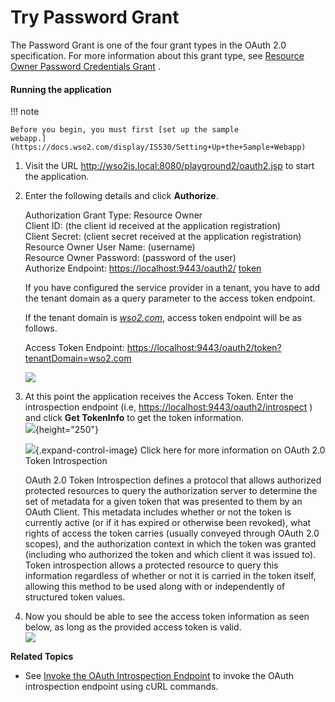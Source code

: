 # Try Password Grant

The Password Grant is one of the four grant types in the OAuth 2.0
specification. For more information about this grant type, see [Resource
Owner Password Credentials
Grant](https://docs.wso2.com/display/IS530/Resource+Owner+Password+Credentials+Grant)
.

#### **Running the application**

!!! note
    
    Before you begin, you must first [set up the sample
    webapp.](https://docs.wso2.com/display/IS530/Setting+Up+the+Sample+Webapp)
    

1.  Visit the URL <http://wso2is.local:8080/playground2/oauth2.jsp> to
    start the application.
2.  Enter the following details and click **Authorize**.

    Authorization Grant Type: Resource Owner  
    Client ID: (the client id received at the application
    registration)  
    Client Secret: (client secret received at the application
    registration)  
    Resource Owner User Name: (username)  
    Resource Owner Password: (password of the user)  
    Authorize Endpoint:
    [https://localhost:9443/oauth2/](https://localhost:9443/oauth2/authorize)
    [token](https://localhost:9443/oauth2/token)

    If you have configured the service provider in a tenant, you have to
    add the tenant domain as a query parameter to the access token
    endpoint.

    If the tenant domain is *[wso2.com](http://wso2.com)*, access token
    endpoint will be as follows.

    Access Token Endpoint:
    <https://localhost:9443/oauth2/token?tenantDomain=wso2.com>

    ![](../../assets/img//103329939/103329942.png) 

3.  At this point the application receives the Access Token. Enter the
    introspection endpoint (i.e,
    <https://localhost:9443/oauth2/introspect> ) and click **Get
    TokenInfo** to get the token information.  
    ![](../../assets/img//103329939/103329940.png){height="250"}

    ![](images/icons/grey_arrow_down.png){.expand-control-image} Click
    here for more information on OAuth 2.0 Token Introspection

    OAuth 2.0 Token Introspection defines a protocol that allows
    authorized protected resources to query the authorization server to
    determine the set of metadata for a given token that was presented
    to them by an OAuth Client. This metadata includes whether or not
    the token is currently active (or if it has expired or otherwise
    been revoked), what rights of access the token carries (usually
    conveyed through OAuth 2.0 scopes), and the authorization context in
    which the token was granted (including who authorized the token and
    which client it was issued to). Token introspection allows a
    protected resource to query this information regardless of whether
    or not it is carried in the token itself, allowing this method to be
    used along with or independently of structured token values.

4.  Now you should be able to see the access token information as seen
    below, as long as the provided access token is valid.  
    ![](../../assets/img//103329939/103329943.png) 

**Related Topics**

-   See [Invoke the OAuth Introspection
    Endpoint](https://docs.wso2.com/display/IS530/Invoke+the+OAuth+Introspection+Endpoint)
    to invoke the OAuth introspection endpoint using cURL commands.
